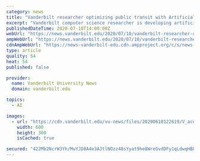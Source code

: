 ```yaml
---
category: news
title: "Vanderbilt researcher optimizing public transit with Artificial Intelligence"
excerpt: "Vanderbilt computer science researcher is developing artificial intelligence to guide public transit providers in passenger safety and route optimization."
publishedDateTime: 2020-07-10T14:00:00Z
webUrl: "https://news.vanderbilt.edu/2020/07/10/vanderbilt-researcher-optimizing-public-transit-with-artificial-intelligence/"
ampWebUrl: "https://news.vanderbilt.edu/2020/07/10/vanderbilt-researcher-optimizing-public-transit-with-artificial-intelligence/amp/"
cdnAmpWebUrl: "https://news-vanderbilt-edu.cdn.ampproject.org/c/s/news.vanderbilt.edu/2020/07/10/vanderbilt-researcher-optimizing-public-transit-with-artificial-intelligence/amp/"
type: article
quality: 54
heat: 54
published: false

provider:
  name: Vanderbilt University News
  domain: vanderbilt.edu

topics:
  - AI

images:
  - url: "https://cdn.vanderbilt.edu/vu-news/files/20200618122619/V_acorn_logo_horizontal_fi-600x300.jpg"
    width: 600
    height: 300
    isCached: true

secured: "422Mb2NcrW3Yh/MuYJD8A4e3AJtlNOzz48sYyat9he8WreGvdDFy1qLdwqHB8Tq0Eq7OVbWsBA6dw/nYe9jpuKqKoSTZFUo4iZpMO6ezB/XaFl4SG6E7J3L99Vd3sQllaBavnH80lUDsH816NQ3oB33RRVSZdmMD3WhubH6wtWGENDXJcO8rvUOMEZ9tsjmI+gE8kzMUIe8/ANDXOVNIM4flF1xukD14mDu8dn2T2v9tI/I1B7j0B0TeDBr6tX8yssgXgxgb2GdTV05AXbZfs/9TNv8OKiTTJbRWUVENlgV8YL3HsnBhxwKsg12VMWc4iMC5C4tDCT8JMZzQX8jyQQ==;0s08Ma2yyPCHg1buhVyyaA=="
---
```


